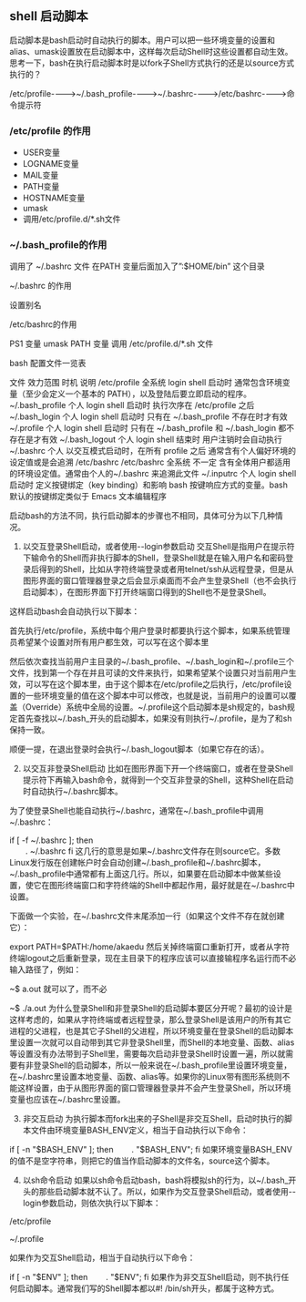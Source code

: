 

## shell 启动脚本

启动脚本是bash启动时自动执行的脚本。用户可以把一些环境变量的设置和alias、umask设置放在启动脚本中，这样每次启动Shell时这些设置都自动生效。思考一下，bash在执行启动脚本时是以fork子Shell方式执行的还是以source方式执行的？

 /etc/profile---->~/.bash_profile---->~/.bashrc---->/etc/bashrc---->命令提示符
 



 

### /etc/profile 的作用

* USER变量
* LOGNAME变量
* MAIL变量
* PATH变量
* HOSTNAME变量
* umask
* 调用/etc/profile.d/*.sh文件
 

### ~/.bash_profile的作用

调用了 ~/.bashrc 文件
在PATH 变量后面加入了”:$HOME/bin” 这个目录
 

~/.bashrc 的作用

设置别名
 

 

/etc/bashrc的作用

PS1 变量
umask
PATH 变量
调用 /etc/profile.d/*.sh 文件
 

bash 配置文件一览表

文件	效力范围	时机	说明
/etc/profile	全系统	login shell 启动时	通常包含环境变量（至少会定义一个基本的 PATH），以及登陆后要立即启动的程序。
~/.bash_profile	个人	login shell 启动时	执行次序在 /etc/profile 之后
~/.bash_login	个人	login shell 启动时	只有在 ~/.bash_profile 不存在时才有效
~/.profile	个人	login shell 启动时	只有在 ~/.bash_profile  和  ~/.bash_login 都不存在是才有效
~/.bash_logout	个人	login shell 结束时	用户注销时会自动执行
~/.bashrc	个人	以交互模式启动时，在所有 profile 之后	通常含有个人偏好环境的设定值或是会追溯 /etc/bashrc
/etc/bashrc	全系统	不一定	含有全体用户都适用的环境设定值。通常由个人的~/.bashrc 来追溯此文件
~/.inputrc	个人	login shell 启动时	定义按键绑定（key binding）和影响 bash 按键响应方式的变量。bash 默认的按键绑定类似于 Emacs 文本编辑程序
 

 

启动bash的方法不同，执行启动脚本的步骤也不相同，具体可分为以下几种情况。 

1. 以交互登录Shell启动，或者使用--login参数启动 
交互Shell是指用户在提示符下输命令的Shell而非执行脚本的Shell，登录Shell就是在输入用户名和密码登录后得到的Shell，比如从字符终端登录或者用telnet/ssh从远程登录，但是从图形界面的窗口管理器登录之后会显示桌面而不会产生登录Shell（也不会执行启动脚本），在图形界面下打开终端窗口得到的Shell也不是登录Shell。

这样启动bash会自动执行以下脚本：

首先执行/etc/profile，系统中每个用户登录时都要执行这个脚本，如果系统管理员希望某个设置对所有用户都生效，可以写在这个脚本里

然后依次查找当前用户主目录的~/.bash_profile、~/.bash_login和~/.profile三个文件，找到第一个存在并且可读的文件来执行，如果希望某个设置只对当前用户生效，可以写在这个脚本里，由于这个脚本在/etc/profile之后执行，/etc/profile设置的一些环境变量的值在这个脚本中可以修改，也就是说，当前用户的设置可以覆盖（Override）系统中全局的设置。~/.profile这个启动脚本是sh规定的，bash规定首先查找以~/.bash_开头的启动脚本，如果没有则执行~/.profile，是为了和sh保持一致。

顺便一提，在退出登录时会执行~/.bash_logout脚本（如果它存在的话）。

 
2. 以交互非登录Shell启动 
比如在图形界面下开一个终端窗口，或者在登录Shell提示符下再输入bash命令，就得到一个交互非登录的Shell，这种Shell在启动时自动执行~/.bashrc脚本。

为了使登录Shell也能自动执行~/.bashrc，通常在~/.bash_profile中调用~/.bashrc：

if [ -f ~/.bashrc ]; 
then     
　　. ~/.bashrc 
fi
这几行的意思是如果~/.bashrc文件存在则source它。多数Linux发行版在创建帐户时会自动创建~/.bash_profile和~/.bashrc脚本，~/.bash_profile中通常都有上面这几行。所以，如果要在启动脚本中做某些设置，使它在图形终端窗口和字符终端的Shell中都起作用，最好就是在~/.bashrc中设置。

下面做一个实验，在~/.bashrc文件末尾添加一行（如果这个文件不存在就创建它）：

export PATH=$PATH:/home/akaedu
然后关掉终端窗口重新打开，或者从字符终端logout之后重新登录，现在主目录下的程序应该可以直接输程序名运行而不必输入路径了，例如：

~$ a.out
就可以了，而不必

~$ ./a.out
为什么登录Shell和非登录Shell的启动脚本要区分开呢？最初的设计是这样考虑的，如果从字符终端或者远程登录，那么登录Shell是该用户的所有其它进程的父进程，也是其它子Shell的父进程，所以环境变量在登录Shell的启动脚本里设置一次就可以自动带到其它非登录Shell里，而Shell的本地变量、函数、alias等设置没有办法带到子Shell里，需要每次启动非登录Shell时设置一遍，所以就需要有非登录Shell的启动脚本，所以一般来说在~/.bash_profile里设置环境变量，在~/.bashrc里设置本地变量、函数、alias等。如果你的Linux带有图形系统则不能这样设置，由于从图形界面的窗口管理器登录并不会产生登录Shell，所以环境变量也应该在~/.bashrc里设置。

 
3. 非交互启动 
为执行脚本而fork出来的子Shell是非交互Shell，启动时执行的脚本文件由环境变量BASH_ENV定义，相当于自动执行以下命令：

if [ -n "$BASH_ENV" ]; 
then 
　　. "$BASH_ENV"; 
fi
如果环境变量BASH_ENV的值不是空字符串，则把它的值当作启动脚本的文件名，source这个脚本。

 
4. 以sh命令启动
如果以sh命令启动bash，bash将模拟sh的行为，以~/.bash_开头的那些启动脚本就不认了。所以，如果作为交互登录Shell启动，或者使用--login参数启动，则依次执行以下脚本：

/etc/profile

~/.profile

如果作为交互Shell启动，相当于自动执行以下命令：

if [ -n "$ENV" ]; 
then 
　　. "$ENV"; 
fi
如果作为非交互Shell启动，则不执行任何启动脚本。通常我们写的Shell脚本都以#! /bin/sh开头，都属于这种方式。
